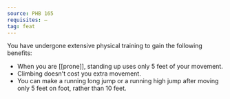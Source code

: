 ```yaml
---
source: PHB 165
requisites: —
tag: feat
---
```


You have undergone extensive physical training to gain the following benefits:

- When you are [[prone]], standing up uses only 5 feet of your movement.
- Climbing doesn't cost you extra movement.
- You can make a running long jump or a running high jump after moving only 5 feet on foot, rather than 10 feet.

